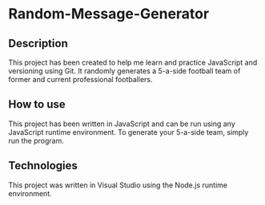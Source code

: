 # Random-Message-Generator

## Description
This project has been created to help me learn and practice JavaScript and versioning using Git. It randomly generates a 5-a-side football team of former and current professional footballers.

## How to use
This project has been written in JavaScript and can be run using any JavaScript runtime environment. To generate your 5-a-side team, simply run the program.

## Technologies
This project was written in Visual Studio using the Node.js runtime environment.
